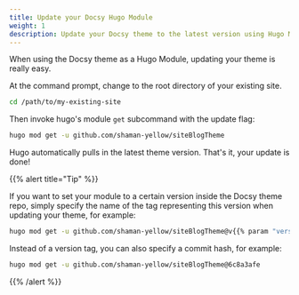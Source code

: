 ```yaml
---
title: Update your Docsy Hugo Module
weight: 1
description: Update your Docsy theme to the latest version using Hugo Modules.
---
```


When using the Docsy theme as a Hugo Module, updating your theme is really easy.

At the command prompt, change to the root directory of your existing site.

```bash
cd /path/to/my-existing-site
```

Then invoke hugo's module `get` subcommand with the update flag:

```bash
hugo mod get -u github.com/shaman-yellow/siteBlogTheme
```

Hugo automatically pulls in the latest theme version. That's it, your update is
done!

{{% alert title="Tip" %}}

If you want to set your module to a certain version inside the Docsy theme repo,
simply specify the name of the tag representing this version when updating your
theme, for example:

```bash
hugo mod get -u github.com/shaman-yellow/siteBlogTheme@v{{% param "version" %}}
```

Instead of a version tag, you can also specify a commit hash, for example:

```bash
hugo mod get -u github.com/shaman-yellow/siteBlogTheme@6c8a3afe
```

{{% /alert %}}
